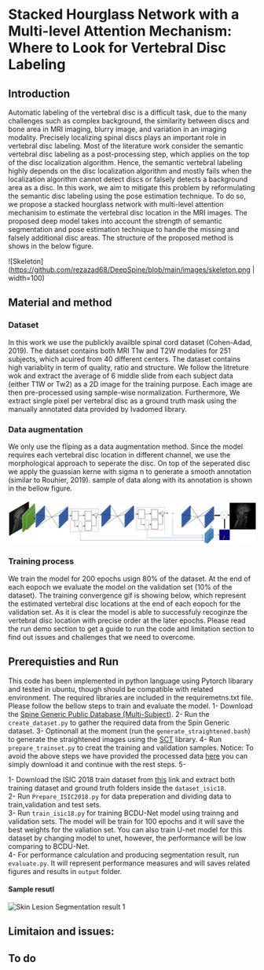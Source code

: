 # Stacked Hourglass Network with a Multi-level Attention Mechanism: Where to Look for Vertebral Disc Labeling


## Introduction
Automatic labeling of the vertebral disc is a difficult task, due to the many challenges such as complex background, the similarity between discs and bone area in MRI imaging, blurry image, and variation in an imaging modality. Precisely localizing spinal discs plays an important role in vertebral disc labeling. Most of the literature work consider the semantic vertebral disc labeling as a post-processing step, which applies on the top of the disc localization algorithm. Hence, the semantic vertebral labeling highly depends on the disc localization algorithm and mostly fails when the localization algorithm cannot detect discs or falsely detects a background area as a disc. In this work, we aim to mitigate this problem by reformulating the semantic disc labeling using the pose estimation technique. To do so, we propose a stacked hourglass network with multi-level attention mechanisim to estimate the vertebral disc location in the MRI images. The proposed deep model takes into account the strength of semantic segmentation and pose estimation technique to handle the missing and falsely additional disc areas. The structure of the proposed method is shows in the below figure. 

![Skeleton](https://github.com/rezazad68/DeepSpine/blob/main/images/skeleton.png | width=100)

## Material and method

### Dataset
In this work we use the publickly availble spinal cord dataset (Cohen-Adad, 2019). The dataset contains both MRI T1w and T2W modalies for 251 subjects, which acuired from 40 different centers. The dataset contains high variablity in term of quality, ratio and structure. We follow the litreture wok and extract the average of 6 middle slide from each subject data (either T1W or Tw2) as a 2D image for the training purpose. Each image are then pre-processed using sample-wise normalization. Furthermore, We extract single pixel per vertebral disc as a ground truth mask using the manually annotated data provided by Ivadomed library. 

### Data augmentation
We only use the fliping as a data augmentation method. Since the model requires each vertebral disc location in different channel, we use the morphological approach to seperate the disc. On top of the seperated disc we apply the guassian kerne with sigma n to generate a smooth annotation (similar to Rouhier, 2019). sample of data along with its annotation is shown in the bellow figure.  

![Diagram of the proposed method](https://github.com/rezazad68/DeepSpine/blob/main/images/proposed%20method.png)

### Training process
We train the model for 200 epochs usign 80% of the dataset. At the end of each eopoch we evaluate the model on the validation set (10% of the dataset). The training convergence gif is showing below, which represent the estimated vertebral disc locations at the end of each eopoch for the validation set. As it is clear the model is able to successfuly recoginze the vertebral disc location with precise order at the later epochs. Please read the run demo section to get a guide to run the code and limitation section to find out issues and challenges that we need to overcome. 


## Prerequisties and Run
This code has been implemented in python language using Pytorch libarary and tested in ubuntu, though should be compatible with related environment. The required libraries are included in the requiremetns.txt file. Please follow the bellow steps to train and evaluate the model. 
1- Download the [Spine Generic Public Database (Multi-Subject)](https://github.com/spine-generic/data-multi-subject#spine-generic-public-database-multi-subject).
2- Run the `create_dataset.py` to gather the required data from the Spin Generic dataset. 
3- Optinonall at the moment (run the `generate_straightened.bash`) to generate the straightened images using the [SCT]() library. 
4- Run `prepare_trainset.py` to creat the training and validation samples. 
Notice: To avoid the above steps we have provided the processed data [here]() you can simply download it and continue with the rest steps. 
5- 

1- Download the ISIC 2018 train dataset from [this](https://challenge.kitware.com/#phase/5abcb19a56357d0139260e53) link and extract both training dataset and ground truth folders inside the `dataset_isic18`. </br>
2- Run `Prepare_ISIC2018.py` for data preperation and dividing data to train,validation and test sets. </br>
3- Run `train_isic18.py` for training BCDU-Net model using trainng and validation sets. The model will be train for 100 epochs and it will save the best weights for the valiation set. You can also train U-net model for this dataset by changing model to unet, however, the performance will be low comparing to BCDU-Net. </br>
4- For performance calculation and producing segmentation result, run `evaluate.py`. It will represent performance measures and will saves related figures and results in `output` folder.</br>

#### Sample resutl

![Skin Lesion Segmentation result 1](https://github.com/rezazad68/LSTM-U-net/blob/master/output_images/1%20(1).png)


## Limitaion and issues: 


## To do




```
